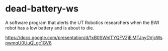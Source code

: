# dead-battery-ws
A software program that alerts the UT Robotics researchers when the BWI robot has a low battery and is about to die. 

https://docs.google.com/presentation/d/1xB0SWnlTYQFVZjElMTJnyDVjcWspwmqU0UuQLgc1GV8
